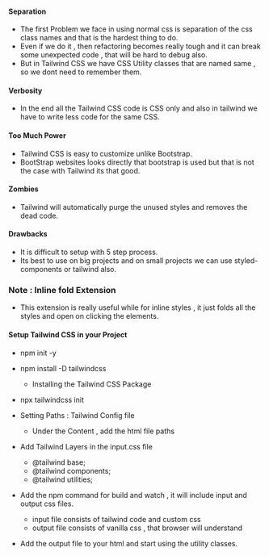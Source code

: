 #### Separation

- The first Problem we face in using normal css is separation of the css class names and that is the hardest thing to do.
- Even if we do it , then refactoring becomes really tough and it can break some unexpected code , that will be hard to debug also.
- But in Tailwind CSS we have CSS Utility classes that are named same , so we dont need to remember them.

#### Verbosity

- In the end all the Tailwind CSS code is CSS only and also in tailwind we have to write less code for the same CSS.

#### Too Much Power

- Tailwind CSS is easy to customize unlike Bootstrap.
- BootStrap websites looks directly that bootstrap is used but that is not the case with Tailwind its that good.

#### Zombies

- Tailwind will automatically purge the unused styles and removes the dead code.

#### Drawbacks

- It is difficult to setup with 5 step process.
- Its best to use on big projects and on small projects we can use styled-components or tailwind also.

### Note : Inline fold Extension

- This extension is really useful while for inline styles , it just folds all the styles and open on clicking the elements.

#### Setup Tailwind CSS in your Project

- npm init -y

- npm install -D tailwindcss

  - Installing the Tailwind CSS Package

- npx tailwindcss init

- Setting Paths : Tailwind Config file

  - Under the Content , add the html file paths

- Add Tailwind Layers in the input.css file

  - @tailwind base;
  - @tailwind components;
  - @tailwind utilities;

- Add the npm command for build and watch , it will include input and output css files.

  - input file consists of tailwind code and custom css
  - output file consists of vanilla css , that browser will understand

- Add the output file to your html and start using the utility classes.
